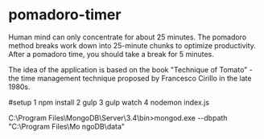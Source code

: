 # pomadoro-timer
Human mind can only concentrate for about 25 minutes. The pomadoro method breaks work down into 25-minute chunks to optimize productivity. After a pomadoro time, you should take a break for 5 minutes.

The idea of the application is based on the book "Technique of Tomato" - the time management technique proposed by Francesco Cirillo in the late 1980s.

#setup
1 npm install
2 gulp
3 gulp watch
4 nodemon index.js


C:\Program Files\MongoDB\Server\3.4\bin>mongod.exe --dbpath "C:\Program Files\Mo
ngoDB\data"